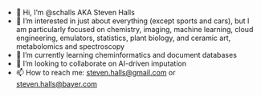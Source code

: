 - 👋 Hi, I’m @schalls AKA Steven Halls
- 👀 I’m interested in just about everything (except sports and cars), but I am particularly focused on chemistry, imaging, machine learning, cloud engineering, emulators, statistics, plant biology, and ceramic art, metabolomics and spectroscopy
- 🌱 I’m currently learning cheminformatics and document databases
- 💞️ I’m looking to collaborate on AI-driven imputation
- 📫 How to reach me: steven.halls@gmail.com or steven.halls@bayer.com

<!---
schalls/schalls is a ✨ special ✨ repository because its `README.md` (this file) appears on your GitHub profile.
You can click the Preview link to take a look at your changes.
--->
